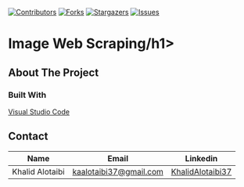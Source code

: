 [![Contributors][contributors-shield]][contributors-url]
[![Forks][forks-shield]][forks-url]
[![Stargazers][stars-shield]][stars-url]
[![Issues][issues-shield]][issues-url]


<!-- PROJECT TITLE  -->
<h1 align="left">Image Web Scraping/h1>


<!-- ABOUT THE PROJECT -->
## About The Project



<!-- Bulit with -->
### Built With
[Visual Studio Code](https://code.visualstudio.com/)


## Contact 
|          Name         |           Email                 |                        Linkedin                              |
|:---------------------:|:-------------------------------:|:------------------------------------------------------------:|
|    Khalid Alotaibi    | <kaalotaibi37@gmail.com>        | [KhalidAlotaibi37](https://linkedin.com/in/khalidalotaibi37) |


<!-- MARKDOWN LINKS -->
[contributors-shield]: https://img.shields.io/github/contributors/Kaalotaibi37/image-web-scraping.svg?style=flat-square
[contributors-url]: https://github.com/Kaalotaibi37/image-web-scraping/graphs/contributors
[forks-shield]: https://img.shields.io/github/forks/Kaalotaibi37/image-web-scraping.svg?style=flat-square
[forks-url]: https://github.com/Kaalotaibi37/image-web-scraping/network/members
[stars-shield]: https://img.shields.io/github/stars/Kaalotaibi37/image-web-scraping.svg?style=flat-square
[stars-url]: https://github.com/Kaalotaibi37/image-web-scraping/stargazers
[issues-shield]: https://img.shields.io/github/issues/Kaalotaibi37/image-web-scraping.svg?style=flat-square
[issues-url]: https://github.com/Kaalotaibi37/image-web-scraping/issues
